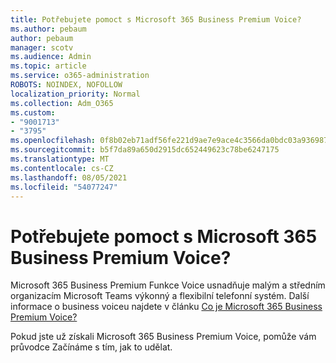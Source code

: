```yaml
---
title: Potřebujete pomoct s Microsoft 365 Business Premium Voice?
ms.author: pebaum
author: pebaum
manager: scotv
ms.audience: Admin
ms.topic: article
ms.service: o365-administration
ROBOTS: NOINDEX, NOFOLLOW
localization_priority: Normal
ms.collection: Adm_O365
ms.custom:
- "9001713"
- "3795"
ms.openlocfilehash: 0f8b02eb71adf56fe221d9ae7e9ace4c3566da0bdc03a93698746e938a36a283
ms.sourcegitcommit: b5f7da89a650d2915dc652449623c78be6247175
ms.translationtype: MT
ms.contentlocale: cs-CZ
ms.lasthandoff: 08/05/2021
ms.locfileid: "54077247"
---
```

# <a name="need-help-with-microsoft-365-business-premium-voice"></a>Potřebujete pomoct s Microsoft 365 Business Premium Voice?

Microsoft 365 Business Premium Funkce Voice usnadňuje malým a středním organizacím Microsoft Teams výkonný a flexibilní telefonní systém. Další informace o business voiceu najdete v článku [Co je Microsoft 365 Business Premium Voice?](https://docs.microsoft.com/microsoftteams/business-voice/whats-business-voice)

Pokud jste už získali Microsoft 365 Business Premium Voice, pomůže vám průvodce Začínáme s tím, jak to udělat. [](https://docs.microsoft.com/microsoftteams/business-voice/use-getting-started-wizard) 
